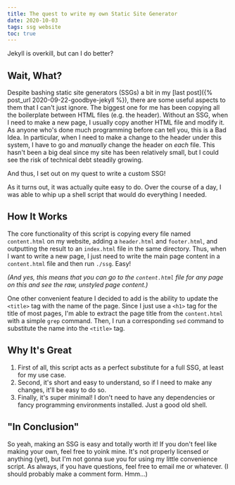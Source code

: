 ```yaml
---
title: The quest to write my own Static Site Generator
date: 2020-10-03
tags: ssg website
toc: true
---
```


Jekyll is overkill, but can I do better?

## Wait, What?

Despite bashing static site generators (SSGs) a bit in my [last post]({% post_url 2020-09-22-goodbye-jekyll %}), there are some useful aspects to them that I can't just ignore.
The biggest one for me has been copying all the boilerplate between HTML files (e.g.
the header).
Without an SSG, when I need to make a new page, I usually copy another HTML file and modify it.
As anyone who's done much programming before can tell you, this is a Bad Idea.
In particular, when I need to make a change to the header under this system, I have to go and *manually* change the header on *each* file.
This hasn't been a big deal since my site has been relatively small, but I could see the risk of technical debt steadily growing.

And thus, I set out on my quest to write a custom SSG!

As it turns out, it was actually quite easy to do.
Over the course of a day, I was able to whip up a shell script that would do everything I needed.

## How It Works

The core functionality of this script is copying every file named `content.html` on my website, adding a `header.html` and `footer.html`, and outputting the result to an `index.html` file in the same directory.
Thus, when I want to write a new page, I just need to write the main page content in a `content.html` file and then run `./ssg`.
Easy!

*(And yes, this means that you can go to the `content.html` file for any page on this and see the raw, unstyled page content.)*

One other convenient feature I decided to add is the ability to update the `<title>` tag with the name of the page.
Since I just use a `<h1>` tag for the title of most pages, I'm able to extract the page title from the `content.html` with a simple `grep` command.
Then, I run a corresponding `sed` command to substitute the name into the `<title>` tag.

## Why It's Great

1. First of all, this script acts as a perfect substitute for a full SSG, at least for my use case.
2. Second, it's short and easy to understand, so if I need to make any changes, it'll be easy to do so.
3. Finally, it's super minimal!
   I don't need to have any dependencies or fancy programming environments installed.
   Just a good old shell.

## "In Conclusion"

So yeah, making an SSG is easy and totally worth it!
If you don't feel like making your own, feel free to yoink mine.
It's not properly licensed or anything (yet), but I'm not gonna sue you for using my little convenience script.
As always, if you have questions, feel free to email me or whatever.
(I should probably make a comment form.
Hmm...)
